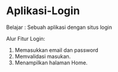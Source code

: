 # Aplikasi-Login
Belajar : Sebuah aplikasi dengan situs login

Alur Fitur Login:
1. Memasukkan email dan password
2. Memvalidasi masukan.
3. Menampilkan halaman Home.
